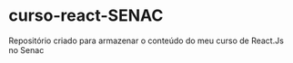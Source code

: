 # curso-react-SENAC
Repositório criado para armazenar o conteúdo do meu curso de React.Js no Senac 
